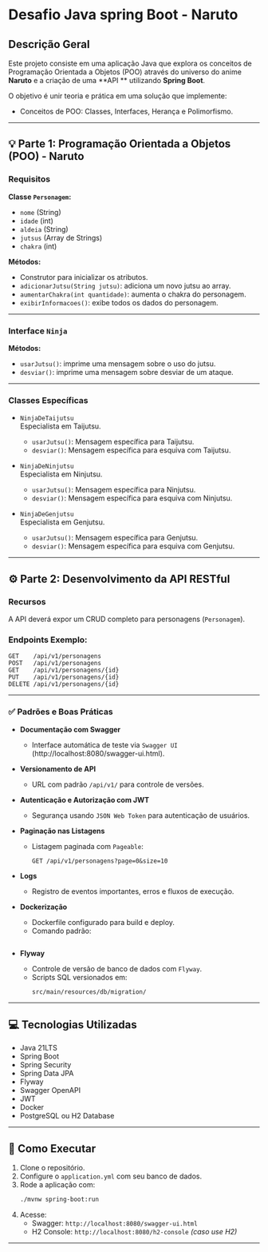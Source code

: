 # Desafio Java spring Boot - Naruto

## Descrição Geral

Este projeto consiste em uma aplicação Java que explora os conceitos de Programação Orientada a Objetos (POO) através do universo do anime **Naruto** e a criação de uma **API ** utilizando **Spring Boot**.

O objetivo é unir teoria e prática em uma solução que implemente:
- Conceitos de POO: Classes, Interfaces, Herança e Polimorfismo.

---

## 💡 Parte 1: Programação Orientada a Objetos (POO) - Naruto

### Requisitos

**Classe `Personagem`:**
- `nome` (String)
- `idade` (int)
- `aldeia` (String)
- `jutsus` (Array de Strings)
- `chakra` (int)

**Métodos:**
- Construtor para inicializar os atributos.
- `adicionarJutsu(String jutsu)`: adiciona um novo jutsu ao array.
- `aumentarChakra(int quantidade)`: aumenta o chakra do personagem.
- `exibirInformacoes()`: exibe todos os dados do personagem.

---

### Interface `Ninja`

**Métodos:**
- `usarJutsu()`: imprime uma mensagem sobre o uso do jutsu.
- `desviar()`: imprime uma mensagem sobre desviar de um ataque.

---

### Classes Específicas

- `NinjaDeTaijutsu`  
Especialista em Taijutsu.
  - `usarJutsu()`: Mensagem específica para Taijutsu.
  - `desviar()`: Mensagem específica para esquiva com Taijutsu.

- `NinjaDeNinjutsu`  
Especialista em Ninjutsu.
  - `usarJutsu()`: Mensagem específica para Ninjutsu.
  - `desviar()`: Mensagem específica para esquiva com Ninjutsu.

- `NinjaDeGenjutsu`  
Especialista em Genjutsu.
  - `usarJutsu()`: Mensagem específica para Genjutsu.
  - `desviar()`: Mensagem específica para esquiva com Genjutsu.

---

## ⚙️ Parte 2: Desenvolvimento da API RESTful

### Recursos
A API deverá expor um CRUD completo para personagens (`Personagem`).

### Endpoints Exemplo:
```
GET    /api/v1/personagens
POST   /api/v1/personagens
GET    /api/v1/personagens/{id}
PUT    /api/v1/personagens/{id}
DELETE /api/v1/personagens/{id}
```

---

### ✅ Padrões e Boas Práticas

- **Documentação com Swagger**
  - Interface automática de teste via `Swagger UI` (http://localhost:8080/swagger-ui.html).

- **Versionamento de API**
  - URL com padrão `/api/v1/` para controle de versões.

- **Autenticação e Autorização com JWT**
  - Segurança usando `JSON Web Token` para autenticação de usuários.

- **Paginação nas Listagens**
  - Listagem paginada com `Pageable`:
    ```
    GET /api/v1/personagens?page=0&size=10
    ```

- **Logs**
  - Registro de eventos importantes, erros e fluxos de execução.

- **Dockerização**
  - Dockerfile configurado para build e deploy.
  - Comando padrão:
    ```
  
    ```

- **Flyway**
  - Controle de versão de banco de dados com `Flyway`.
  - Scripts SQL versionados em:
    ```
    src/main/resources/db/migration/
    ```


---

## 💻 Tecnologias Utilizadas

- Java 21LTS
- Spring Boot
- Spring Security
- Spring Data JPA
- Flyway
- Swagger OpenAPI
- JWT
- Docker
- PostgreSQL ou H2 Database

---

## 🚀 Como Executar

1. Clone o repositório.
2. Configure o `application.yml` com seu banco de dados.
3. Rode a aplicação com:
    ```bash
    ./mvnw spring-boot:run
    ```
4. Acesse:
    - Swagger: `http://localhost:8080/swagger-ui.html`
    - H2 Console: `http://localhost:8080/h2-console` *(caso use H2)*

---



